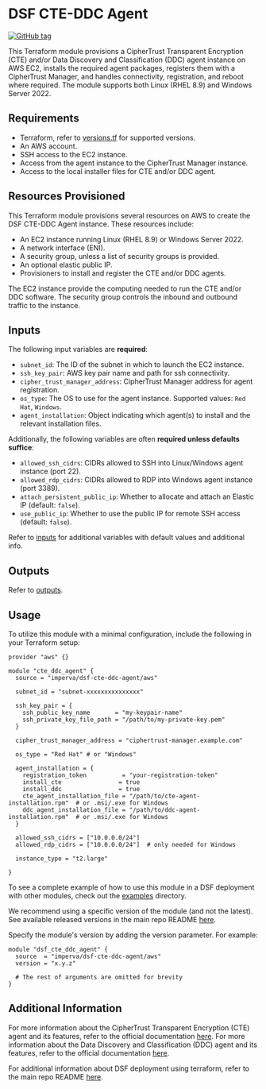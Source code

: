 # DSF CTE-DDC Agent
[![GitHub tag](https://img.shields.io/github/v/tag/imperva/dsfkit.svg)](https://github.com/imperva/dsfkit/tags)

This Terraform module provisions a CipherTrust Transparent Encryption (CTE) and/or Data Discovery and Classification (DDC) agent instance on AWS EC2, installs the required agent packages, registers them with a CipherTrust Manager, and handles connectivity, registration, and reboot where required. The module supports both Linux (RHEL 8.9) and Windows Server 2022.

## Requirements
* Terraform, refer to [versions.tf](https://github.com/imperva/dsfkit/blob/master/modules/aws/cte-ddc-agent/versions.tf) for supported versions.
* An AWS account.
* SSH access to the EC2 instance.
* Access from the agent instance to the CipherTrust Manager instance.
* Access to the local installer files for CTE and/or DDC agent.

## Resources Provisioned
This Terraform module provisions several resources on AWS to create the DSF CTE-DDC Agent instance. These resources include:
* An EC2 instance running Linux (RHEL 8.9) or Windows Server 2022.
* A network interface (ENI).
* A security group, unless a list of security groups is provided.
* An optional elastic public IP.
* Provisioners to install and register the CTE and/or DDC agents.

The EC2 instance provide the computing needed to run the CTE and/or DDC software. The security group controls the inbound and outbound traffic to the instance.

## Inputs

The following input variables are **required**:

* `subnet_id`: The ID of the subnet in which to launch the EC2 instance.
* `ssh_key_pair`: AWS key pair name and path for ssh connectivity.
* `cipher_trust_manager_address`: CipherTrust Manager address for agent registration.
* `os_type`: The OS to use for the agent instance. Supported values: `Red Hat`, `Windows`.
* `agent_installation`: Object indicating which agent(s) to install and the relevant installation files.

Additionally, the following variables are often **required unless defaults suffice**:

* `allowed_ssh_cidrs`: CIDRs allowed to SSH into Linux/Windows agent instance (port 22).
* `allowed_rdp_cidrs`: CIDRs allowed to RDP into Windows agent instance (port 3389).
* `attach_persistent_public_ip`: Whether to allocate and attach an Elastic IP (default: `false`).
* `use_public_ip`: Whether to use the public IP for remote SSH access (default: `false`).

Refer to [inputs](https://registry.terraform.io/modules/imperva/dsf-cte-ddc-agent/aws/latest?tab=inputs) for additional variables with default values and additional info.

## Outputs

Refer to [outputs](https://registry.terraform.io/modules/imperva/dsf-cte-ddc-agent/aws/latest?tab=outputs).

## Usage

To utilize this module with a minimal configuration, include the following in your Terraform setup:

```hcl
provider "aws" {}

module "cte_ddc_agent" {
  source = "imperva/dsf-cte-ddc-agent/aws"

  subnet_id = "subnet-xxxxxxxxxxxxxxx"

  ssh_key_pair = {
    ssh_public_key_name       = "my-keypair-name"
    ssh_private_key_file_path = "/path/to/my-private-key.pem"
  }

  cipher_trust_manager_address = "ciphertrust-manager.example.com"

  os_type = "Red Hat" # or "Windows"

  agent_installation = {
    registration_token          = "your-registration-token"
    install_cte                = true
    install_ddc                = true
    cte_agent_installation_file = "/path/to/cte-agent-installation.rpm"  # or .msi/.exe for Windows
    ddc_agent_installation_file = "/path/to/ddc-agent-installation.rpm"  # or .msi/.exe for Windows
  }

  allowed_ssh_cidrs = ["10.0.0.0/24"]
  allowed_rdp_cidrs = ["10.0.0.0/24"]  # only needed for Windows

  instance_type = "t2.large"

}
```

To see a complete example of how to use this module in a DSF deployment with other modules, check out the [examples](https://github.com/imperva/dsfkit/tree/master/examples/aws) directory.

We recommend using a specific version of the module (and not the latest).
See available released versions in the main repo README [here](https://github.com/imperva/dsfkit#version-history).

Specify the module's version by adding the version parameter. For example:

```
module "dsf_cte_ddc_agent" {
  source  = "imperva/dsf-cte-ddc-agent/aws"
  version = "x.y.z"

  # The rest of arguments are omitted for brevity
}
```

## Additional Information

For more information about the CipherTrust Transparent Encryption (CTE) agent and its features, refer to the official documentation [here](https://thalesdocs.com/ctp/cm/2.19/admin/cte_ag/).
For more information about the Data Discovery and Classification (DDC) agent and its features, refer to the official documentation [here](https://thalesdocs.com/ctp/cm/2.19/admin/ddc_ag/).

For additional information about DSF deployment using terraform, refer to the main repo README [here](https://github.com/imperva/dsfkit/tree/1.7.29).


